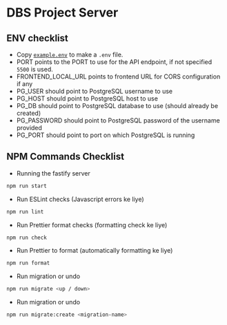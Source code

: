 # DBS Project Server

## ENV checklist

- Copy [`example.env`](./example.env) to make a `.env` file.
- PORT points to the PORT to use for the API endpoint, if not specified `5500` is used.
- FRONTEND_LOCAL_URL points to frontend URL for CORS configuration if any
- PG_USER should point to PostgreSQL username to use
- PG_HOST should point to PostgreSQL host to use
- PG_DB should point to PostgreSQL database to use (should already be created)
- PG_PASSWORD should point to PostgreSQL password of the username provided
- PG_PORT should point to port on which PostgreSQL is running

## NPM Commands Checklist
- Running the fastify server
```bash
npm run start
```

- Run ESLint checks (Javascript errors ke liye)
```bash
npm run lint
```

- Run Prettier format checks (formatting check ke liye)
```bash
npm run check
```

- Run Prettier to format (automatically formatting ke liye)
```bash
npm run format
```

- Run migration or undo
```bash
npm run migrate <up / down>
```

- Run migration or undo
```bash
npm run migrate:create <migration-name>
```